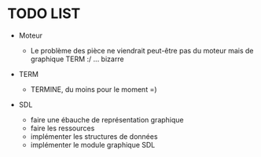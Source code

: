 # TODO LIST

- Moteur
    - Le problème des pièce ne viendrait peut-être pas du moteur mais de graphique TERM :/ ... bizarre

- TERM 
    - TERMINE, du moins pour le moment =)

- SDL
    - faire une ébauche de représentation graphique
    - faire les ressources
    - implémenter les structures de données
    - implémenter le module graphique SDL

